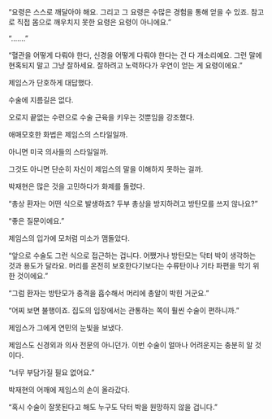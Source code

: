 “요령은 스스로 깨달아야 해요. 그리고 그 요령은 수많은 경험을 통해 얻을 수 있죠. 참고로 직접 몸으로 깨우치지 못한 요령은 요령이 아니에요.”

“…….”

“혈관을 어떻게 다뤄야 한다, 신경을 어떻게 다뤄야 한다는 건 다 개소리예요. 그런 말에 현혹되지 말고 그냥 잘하세요. 잘하려고 노력하다가 우연이 얻는 게 요령이에요.”

제임스가 단호하게 대답했다.

수술에 지름길은 없다.

오로지 끝없는 수련으로 수술 근육을 키우는 것뿐임을 강조했다.

애매모호한 화법은 제임스의 스타일일까.

아니면 미국 의사들의 스타일일까.

그것도 아니면 단순히 자신이 제임스의 말을 이해하지 못하는 걸까.

박재현은 많은 것을 고민하다가 화제를 돌렸다.

“총상 환자는 어떤 식으로 발생하죠? 두부 총상을 방지하려고 방탄모를 쓰지 않나요?”

“좋은 질문이에요.”

제임스의 입가에 모처럼 미소가 맴돌았다.

“앞으로 수술도 그런 식으로 접근하는 겁니다. 어쨌거나 방탄모는 닥터 박이 생각하는 것과 용도가 달라요. 머리를 온전히 보호한다기보다는 수류탄이나 기타 파편을 막기 위한 것이에요.”

“그럼 환자는 방탄모가 충격을 흡수해서 머리에 총알이 박힌 거군요.”

“어찌 보면 불행이죠. 집도의 입장에서는 관통하는 쪽이 훨씬 수술이 편하니까.”

제임스가 그에게 연민의 눈빛을 보냈다.

제임스도 신경외과 의사 전문의 아니던가. 이번 수술이 얼마나 어려운지는 충분히 알 것이다.

“너무 부담가질 필요 없어요.”

박재현의 어깨에 제임스의 손이 올라갔다.

“혹시 수술이 잘못된다고 해도 누구도 닥터 박을 원망하지 않을 겁니다.”